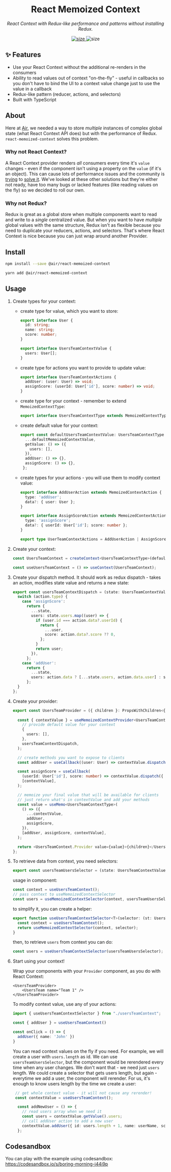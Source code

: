 <h1 align="center">React Memoized Context</h1>
<p align="center"><i>React Context with Redux-like performance and patterns without installing Redux.</i></p>

<p align="center">
  <a href="https://www.npmjs.com/package/@air/react-memoized-context">
    <img src="https://img.shields.io/npm/v/@air/react-memoized-context?color=2E77FF" alt="size" />
  </a>
  <img alt="size" src="https://img.shields.io/bundlephobia/min/@air/react-memoized-context" />
</p>

## ✨ Features <a name="features"></a>

- Use your React Context without the additional re-renders in the consumers
- Ability to read values out of context "on-the-fly" - useful in callbacks so you don't have to bind the UI to a context value change just to use the value in a callback
- Redux-like pattern (reducer, actions, and selectors)
- Built with TypeScript

## About
Here at [Air](https://air.inc), we needed a way to store _multiple_ instances of complex global state (what React Context API does) but with the performance of Redux. `react-memoized-context` solves this problem.

### Why not React Context?
A React Context provider renders _all_ consumers every time it's `value` changes - even if the component isn't using a property on the `value` (if it's an object). This can cause lots of performance issues and the community is [trying](https://github.com/reactjs/rfcs/pull/119) to [solve it](https://github.com/dai-shi/use-context-selector). We've looked at these other solutions but they're either not ready, have too many bugs or lacked features (like reading values on the fly) so we decided to roll our own.

### Why not Redux?
Redux is great as a global store when multiple components want to read and write to a _single_ centralized value. But when you want to have _multiple_ global values with the same structure, Redux isn't as flexible because you need to duplicate your reducers, actions, and selectors. That's where React Context is nice because you can just wrap around another Provider.

## Install

```bash
npm install --save @air/react-memoized-context
```
```bash
yarn add @air/react-memoized-context
```

## Usage

1. Create types for your context:

   - create type for value, which you want to store:
       ```typescript
       export interface User {
         id: string;
         name: string;
         score: number;
       }
    
       export interface UsersTeamContextValue {
         users: User[];
       }
       ```
   - create type for actions you want to provide to update value:
       ```typescript
       export interface UsersTeamContextActions {
         addUser: (user: User) => void;
         assignScore: (userId: User['id'], score: number) => void;
       }
       ```
   - create type for your context - remember to extend `MemoizedContextType`:
       ```typescript
       export interface UsersTeamContextType extends MemoizedContextType<UsersTeamContextValue>, UsersTeamContextActionsType {}
       ```
   - create default value for your context:
     ```typescript
     export const defaultUsersTeamContextValue: UsersTeamContextType = {
       ...defaultMemoizedContextValue,
       getValue: () => ({
         users: [],
       }),
       addUser: () => {},
       assignScore: () => {},
      };
      ```
   - create types for your actions - you will use them to modify context value:
     ```typescript  
     export interface AddUserAction extends MemoizedContextAction {
       type: 'addUser';
       data?: { user: User };
     }
  
     export interface AssignScoreAction extends MemoizedContextAction {
       type: 'assignScore';
       data?: { userId: User['id']; score: number };
     }
  
     export type UserTeamContextActions = AddUserAction | AssignScoreAction;
     ```
2. Create your context:

    ```typescript
    const UsersTeamContext = createContext<UsersTeamContextType>(defaultUsersTeamContextValue);
    
    const useUsersTeamContext = () => useContext(UsersTeamContext);
    ```

3. Create your dispatch method. It should work as redux dispatch - takes an action, modifies state value and returns a new state:
    ```typescript
    export const usersTeamContextDispatch = (state: UsersTeamContextValue, action: UserTeamContextActions) => {
      switch (action.type) {
        case 'assignScore':
          return {
            ...state,
            users: state.users.map((user) => {
              if (user.id === action.data?.userId) {
                return {
                  ...user,
                  score: action.data?.score ?? 0,
                };
              }
              return user;
            }),
          };
        case 'addUser':
          return {
            ...state,
            users: action.data ? [...state.users, action.data.user] : state.users,
          };
      }
    };
    ```
4. Create your provider:
    ```typescript
    export const UsersTeamProvider = ({ children }: PropsWithChildren<{}>) => {
      
      const { contextValue } = useMemoizedContextProvider<UsersTeamContextValue>(
        // provide default value for your context
        {
          users: [],
        },
        usersTeamContextDispatch,
      );
    
      // create methods you want to expose to clients
      const addUser = useCallback((user: User) => contextValue.dispatch({ type: 'addUser', data: { user } }), [contextValue]);
    
      const assignScore = useCallback(
        (userId: User['id'], score: number) => contextValue.dispatch({ type: 'assignScore', data: { userId, score } }),
        [contextValue],
      );
    
      // memoize your final value that will be available for clients
      // just return what's in contextValue and add your methods
      const value = useMemo<UsersTeamContextType>(
        () => ({
          ...contextValue,
          addUser,
          assignScore,
        }),
        [addUser, assignScore, contextValue],
      );
    
      return <UsersTeamContext.Provider value={value}>{children}</UsersTeamContext.Provider>;
    };
    ```
   
5. To retrieve data from context, you need selectors:
    ```typescript
    export const usersTeamUsersSelector = (state: UsersTeamContextValue) => state.users;
    ```
   
    usage in component:
    ```typescript
    const context = useUsersTeamContext();
    // pass context to useMemoizedContextSelector
    const users = useMemoizedContextSelector(context, usersTeamUsersSelector);
    ```
   
    to simplify it, you can create a helper:
    ```typescript
    export function useUsersTeamContextSelector<T>(selector: (st: UsersTeamContextValue) => T) {
      const context = useUsersTeamContext();
      return useMemoizedContextSelector(context, selector);
    }
    
    ```
    then, to retrieve `users` from context you can do:

    ```typescript
    const users = useUsersTeamContextSelector(usersTeamUsersSelector);
    ```

6. Start using your context!

    Wrap your components with your `Provider` component, as you do with React Context:

    ```react
    <UsersTeamProvider>
        <UsersTeam name="Team 1" />
    </UsersTeamProvider>
    ```
   
    To modify context value, use any of your actions:

    ```typescript
    import { useUsersTeamContextSelector } from "./usersTeamContext";
    
    const { addUser } = useUsersTeamContext()
    
    const onClick = () => {
      addUser({ name: 'John' })
    }
    
    ```

    You can read context values on the fly if you need. For example, we will create a user with `users.length` as id. We can use `usersTeamUsersSelector`, but the component would be rerendered every time when any user changes. We don't want that - we need just `users` length. We could create a selector that gets users length, but again - everytime we add a user, the component will rerender. For us, it's enough to know users length by the time we create a user:
    ```typescript
     // get whole context value - it will not cause any rerender!
     const contextValue = useUsersTeamContext();
    
      const addNewUser = () => {
        // read users array when we need it
        const users = contextValue.getValue().users;
        // call addUser action to add a new user
        contextValue.addUser({ id: users.length + 1, name: userName, score: 0 });
      };
    ```



## Codesandbox

You can play with the example using codesandbox:
https://codesandbox.io/s/boring-morning-j44i9p
